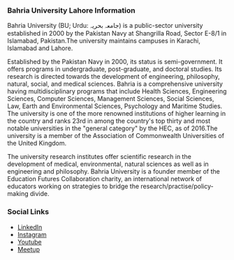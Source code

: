 ### Bahria University Lahore Information
Bahria University (BU; Urdu: جامعہ بحریہ) is a public-sector university established in 2000 by the Pakistan Navy at Shangrilla Road, Sector E-8/1 in Islamabad, Pakistan.The university maintains campuses in Karachi, Islamabad and Lahore.

Established by the Pakistan Navy in 2000, its status is semi-government. It offers programs in undergraduate, post-graduate, and doctoral studies. Its research is directed towards the development of engineering, philosophy, natural, social, and medical sciences. Bahria is a comprehensive university having multidisciplinary programs that include Health Sciences, Engineering Sciences, Computer Sciences, Management Sciences, Social Sciences, Law, Earth and Environmental Sciences, Psychology and Maritime Studies. The university is one of the more renowned institutions of higher learning in the country and ranks 23rd in among the country's top thirty and most notable universities in the "general category" by the HEC, as of 2016.The university is a member of the Association of Commonwealth Universities of the United Kingdom.

The university research institutes offer scientific research in the development of medical, environmental, natural sciences as well as in engineering and philosophy. Bahria University is a founder member of the Education Futures Collaboration charity, an international network of educators working on strategies to bridge the research/practise/policy-making divide.

### Social Links
+ [LinkedIn](https://www.linkedin.com/company/owasp-bulc-chapter/)
+ [Instagram](https://www.instagram.com/owasp.bulc/)
+ [Youtube](https://www.youtube.com/channel/UC1Bx56g8XCTMdKgzsEInf-A)
+ [Meetup](#)

